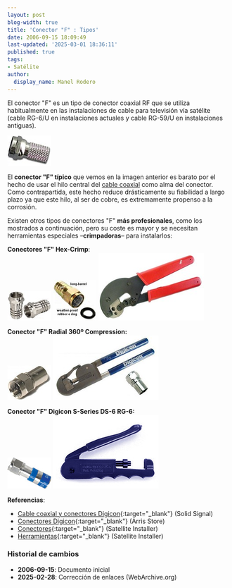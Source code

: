 ```yaml
---
layout: post
blog-width: true
title: 'Conector "F" : Tipos'
date: 2006-09-15 18:09:49
last-updated: '2025-03-01 18:36:11'
published: true
tags:
- Satélite
author:
  display_name: Manel Rodero
---
```


El conector "F" es un tipo de conector coaxial RF que se utiliza habitualmente en las instalaciones de cable para televisión vía satélite (cable RG-6/U en instalaciones actuales y cable RG-59/U en instalaciones antiguas).

![Conector F típico][1]

El **conector "F" típico** que vemos en la imagen anterior es barato por el hecho de usar el hilo central del [cable coaxial][2] como alma del conector. Como contrapartida, este hecho reduce drásticamente su fiabilidad a largo plazo ya que este hilo, al ser de cobre, es extremamente propenso a la corrosión.

Existen otros tipos de conectores "F" **más profesionales**, como los mostrados a continuación, pero su coste es mayor y se necesitan herramientas especiales –**crimpadoras**– para instalarlos:

**Conectores "F" Hex-Crimp**:  
![Conector F Hex-Crimp][3] ![Conector F Hex-Crimp \(Weather-proof\)][4] ![Crimper \(Coax\)][5]

**Conector "F" Radial 360º Compression:**  
![Conector F Radial 360º Compression][6] ![Radial 360º Compression Crimp Tool][7]

**Conector "F" Digicon S-Series DS-6 RG-6:**  
![Digicon S-Series DS-6 RG-6 Connectors][8] ![Cable Pro/Digicon F-Connector Assembler Tool \(LCCT-1\)][9]

**Referencias**:

* [Cable coaxial y conectores Digicon](https://web.archive.org/web/20061113022249/http://www.solidsignal.com/manu/digicon/){:target="_blank"} (Solid Signal)
* [Conectores Digicon](https://web.archive.org/web/20061016191446/http://www.arrisistore.com/digicon/){:target="_blank"} (Arris Store)
* [Conectores](https://web.archive.org/web/20060910212218/http://www.satelliteinstaller.com/cable_connectors_couplers_adaptors.htm){:target="_blank"} (Satellite Installer)
* [Herramientas](https://web.archive.org/web/20060824174254/http://www.satelliteinstaller.com/CABLE_SATELLITE_INSTALLATION_TOOLS.htm){:target="_blank"} (Satellite Installer)

### Historial de cambios

* **2006-09-15**: Documento inicial
* **2025-02-28**: Corrección de enlaces (WebArchive.org)

[1]: /assets/img/blog/2006-09-15_image_1.jpg
[2]: cable-coaxial-rg-6
[3]: /assets/img/blog/2006-09-15_image_2.jpg
[4]: /assets/img/blog/2006-09-15_image_3.jpg
[5]: /assets/img/blog/2006-09-15_image_4.jpg
[6]: /assets/img/blog/2006-09-15_image_5.jpg
[7]: /assets/img/blog/2006-09-15_image_6.jpg
[8]: /assets/img/blog/2006-09-15_image_7.jpg
[9]: /assets/img/blog/2006-09-15_image_8.jpg
